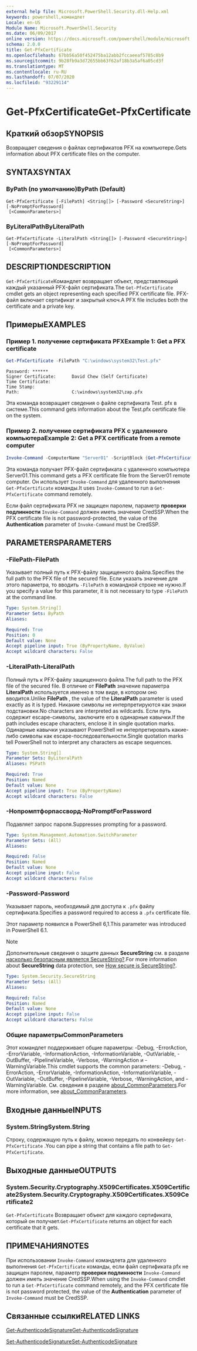 ```yaml
---
external help file: Microsoft.PowerShell.Security.dll-Help.xml
keywords: powershell,командлет
Locale: en-US
Module Name: Microsoft.PowerShell.Security
ms.date: 06/09/2017
online version: https://docs.microsoft.com/powershell/module/microsoft.powershell.security/get-pfxcertificate?view=powershell-6&WT.mc_id=ps-gethelp
schema: 2.0.0
title: Get-PfxCertificate
ms.openlocfilehash: 67bb56a50f452475ba12abb2fccaeeaf5785c8b9
ms.sourcegitcommit: 9b28fb9a3d72655bb63f62af18b3a5af6a05cd3f
ms.translationtype: MT
ms.contentlocale: ru-RU
ms.lasthandoff: 07/07/2020
ms.locfileid: "93229114"
---
```

# <span data-ttu-id="67047-103">Get-PfxCertificate</span><span class="sxs-lookup"><span data-stu-id="67047-103">Get-PfxCertificate</span></span>

## <span data-ttu-id="67047-104">Краткий обзор</span><span class="sxs-lookup"><span data-stu-id="67047-104">SYNOPSIS</span></span>
<span data-ttu-id="67047-105">Возвращает сведения о файлах сертификатов PFX на компьютере.</span><span class="sxs-lookup"><span data-stu-id="67047-105">Gets information about PFX certificate files on the computer.</span></span>

## <span data-ttu-id="67047-106">SYNTAX</span><span class="sxs-lookup"><span data-stu-id="67047-106">SYNTAX</span></span>

### <span data-ttu-id="67047-107">ByPath (по умолчанию)</span><span class="sxs-lookup"><span data-stu-id="67047-107">ByPath (Default)</span></span>

```
Get-PfxCertificate [-FilePath] <String[]> [-Password <SecureString>] [-NoPromptForPassword]
 [<CommonParameters>]
```

### <span data-ttu-id="67047-108">ByLiteralPath</span><span class="sxs-lookup"><span data-stu-id="67047-108">ByLiteralPath</span></span>

```
Get-PfxCertificate -LiteralPath <String[]> [-Password <SecureString>] [-NoPromptForPassword]
 [<CommonParameters>]
```

## <span data-ttu-id="67047-109">DESCRIPTION</span><span class="sxs-lookup"><span data-stu-id="67047-109">DESCRIPTION</span></span>

<span data-ttu-id="67047-110">`Get-PfxCertificate`Командлет возвращает объект, представляющий каждый указанный PFX-файл сертификата.</span><span class="sxs-lookup"><span data-stu-id="67047-110">The `Get-PfxCertificate` cmdlet gets an object representing each specified PFX certificate file.</span></span>
<span data-ttu-id="67047-111">PFX-файл включает сертификат и закрытый ключ.</span><span class="sxs-lookup"><span data-stu-id="67047-111">A PFX file includes both the certificate and a private key.</span></span>

## <span data-ttu-id="67047-112">Примеры</span><span class="sxs-lookup"><span data-stu-id="67047-112">EXAMPLES</span></span>

### <span data-ttu-id="67047-113">Пример 1. получение сертификата PFX</span><span class="sxs-lookup"><span data-stu-id="67047-113">Example 1: Get a PFX certificate</span></span>

```powershell
Get-PfxCertificate -FilePath "C:\windows\system32\Test.pfx"
```

```output
Password: ******
Signer Certificate:      David Chew (Self Certificate)
Time Certificate:
Time Stamp:
Path:                    C:\windows\system32\zap.pfx
```

<span data-ttu-id="67047-114">Эта команда возвращает сведения о файле сертификата Test. pfx в системе.</span><span class="sxs-lookup"><span data-stu-id="67047-114">This command gets information about the Test.pfx certificate file on the system.</span></span>

### <span data-ttu-id="67047-115">Пример 2. получение сертификата PFX с удаленного компьютера</span><span class="sxs-lookup"><span data-stu-id="67047-115">Example 2: Get a PFX certificate from a remote computer</span></span>

```powershell
Invoke-Command -ComputerName "Server01" -ScriptBlock {Get-PfxCertificate -FilePath "C:\Text\TestNoPassword.pfx"} -Authentication CredSSP
```

<span data-ttu-id="67047-116">Эта команда получает PFX-файл сертификата с удаленного компьютера Server01.</span><span class="sxs-lookup"><span data-stu-id="67047-116">This command gets a PFX certificate file from the Server01 remote computer.</span></span> <span data-ttu-id="67047-117">Он использует `Invoke-Command` для удаленного выполнения `Get-PfxCertificate` команды.</span><span class="sxs-lookup"><span data-stu-id="67047-117">It uses `Invoke-Command` to run a `Get-PfxCertificate` command remotely.</span></span>

<span data-ttu-id="67047-118">Если файл сертификата PFX не защищен паролем, параметр **проверки подлинности** `Invoke-Command` должен иметь значение CredSSP.</span><span class="sxs-lookup"><span data-stu-id="67047-118">When the PFX certificate file is not password-protected, the value of the **Authentication** parameter of `Invoke-Command` must be CredSSP.</span></span>

## <span data-ttu-id="67047-119">PARAMETERS</span><span class="sxs-lookup"><span data-stu-id="67047-119">PARAMETERS</span></span>

### <span data-ttu-id="67047-120">-FilePath</span><span class="sxs-lookup"><span data-stu-id="67047-120">-FilePath</span></span>

<span data-ttu-id="67047-121">Указывает полный путь к PFX-файлу защищенного файла.</span><span class="sxs-lookup"><span data-stu-id="67047-121">Specifies the full path to the PFX file of the secured file.</span></span> <span data-ttu-id="67047-122">Если указать значение для этого параметра, то вводить `-FilePath` в командной строке не нужно.</span><span class="sxs-lookup"><span data-stu-id="67047-122">If you specify a value for this parameter, it is not necessary to type `-FilePath` at the command line.</span></span>

```yaml
Type: System.String[]
Parameter Sets: ByPath
Aliases:

Required: True
Position: 0
Default value: None
Accept pipeline input: True (ByPropertyName, ByValue)
Accept wildcard characters: False
```

### <span data-ttu-id="67047-123">-LiteralPath</span><span class="sxs-lookup"><span data-stu-id="67047-123">-LiteralPath</span></span>

<span data-ttu-id="67047-124">Полный путь к PFX-файлу защищенного файла.</span><span class="sxs-lookup"><span data-stu-id="67047-124">The full path to the PFX file of the secured file.</span></span> <span data-ttu-id="67047-125">В отличие от **FilePath** значение параметра **LiteralPath** используется именно в том виде, в котором оно вводится.</span><span class="sxs-lookup"><span data-stu-id="67047-125">Unlike **FilePath** , the value of the **LiteralPath** parameter is used exactly as it is typed.</span></span> <span data-ttu-id="67047-126">Никакие символы не интерпретируются как знаки подстановки.</span><span class="sxs-lookup"><span data-stu-id="67047-126">No characters are interpreted as wildcards.</span></span> <span data-ttu-id="67047-127">Если путь содержит escape-символы, заключите его в одинарные кавычки.</span><span class="sxs-lookup"><span data-stu-id="67047-127">If the path includes escape characters, enclose it in single quotation marks.</span></span> <span data-ttu-id="67047-128">Одинарные кавычки указывают PowerShell не интерпретировать какие-либо символы как escape-последовательности.</span><span class="sxs-lookup"><span data-stu-id="67047-128">Single quotation marks tell PowerShell not to interpret any characters as escape sequences.</span></span>

```yaml
Type: System.String[]
Parameter Sets: ByLiteralPath
Aliases: PSPath

Required: True
Position: Named
Default value: None
Accept pipeline input: True (ByPropertyName)
Accept wildcard characters: False
```

### <span data-ttu-id="67047-129">-Нопромптфорпассворд</span><span class="sxs-lookup"><span data-stu-id="67047-129">-NoPromptForPassword</span></span>

<span data-ttu-id="67047-130">Подавляет запрос пароля.</span><span class="sxs-lookup"><span data-stu-id="67047-130">Suppresses prompting for a password.</span></span>

```yaml
Type: System.Management.Automation.SwitchParameter
Parameter Sets: (All)
Aliases:

Required: False
Position: Named
Default value: None
Accept pipeline input: False
Accept wildcard characters: False
```

### <span data-ttu-id="67047-131">-Password</span><span class="sxs-lookup"><span data-stu-id="67047-131">-Password</span></span>

<span data-ttu-id="67047-132">Указывает пароль, необходимый для доступа к `.pfx` файлу сертификата.</span><span class="sxs-lookup"><span data-stu-id="67047-132">Specifies a password required to access a `.pfx` certificate file.</span></span>

<span data-ttu-id="67047-133">Этот параметр появился в PowerShell 6,1.</span><span class="sxs-lookup"><span data-stu-id="67047-133">This parameter was introduced in PowerShell 6.1.</span></span>

> [!NOTE]
> <span data-ttu-id="67047-134">Дополнительные сведения о защите данных **SecureString** см. в разделе [насколько безопасным является SecureString?](/dotnet/api/system.security.securestring#how-secure-is-securestring).</span><span class="sxs-lookup"><span data-stu-id="67047-134">For more information about **SecureString** data protection, see [How secure is SecureString?](/dotnet/api/system.security.securestring#how-secure-is-securestring).</span></span>

```yaml
Type: System.Security.SecureString
Parameter Sets: (All)
Aliases:

Required: False
Position: Named
Default value: None
Accept pipeline input: False
Accept wildcard characters: False
```

### <span data-ttu-id="67047-135">Общие параметры</span><span class="sxs-lookup"><span data-stu-id="67047-135">CommonParameters</span></span>

<span data-ttu-id="67047-136">Этот командлет поддерживает общие параметры: -Debug, -ErrorAction, -ErrorVariable, -InformationAction, -InformationVariable, -OutVariable, -OutBuffer, -PipelineVariable, -Verbose, -WarningAction и -WarningVariable.</span><span class="sxs-lookup"><span data-stu-id="67047-136">This cmdlet supports the common parameters: -Debug, -ErrorAction, -ErrorVariable, -InformationAction, -InformationVariable, -OutVariable, -OutBuffer, -PipelineVariable, -Verbose, -WarningAction, and -WarningVariable.</span></span> <span data-ttu-id="67047-137">См. сведения в разделе [about_CommonParameters](https://go.microsoft.com/fwlink/?LinkID=113216).</span><span class="sxs-lookup"><span data-stu-id="67047-137">For more information, see [about_CommonParameters](https://go.microsoft.com/fwlink/?LinkID=113216).</span></span>

## <span data-ttu-id="67047-138">Входные данные</span><span class="sxs-lookup"><span data-stu-id="67047-138">INPUTS</span></span>

### <span data-ttu-id="67047-139">System.String</span><span class="sxs-lookup"><span data-stu-id="67047-139">System.String</span></span>

<span data-ttu-id="67047-140">Строку, содержащую путь к файлу, можно передать по конвейеру `Get-PfxCertificate` .</span><span class="sxs-lookup"><span data-stu-id="67047-140">You can pipe a string that contains a file path to `Get-PfxCertificate`.</span></span>

## <span data-ttu-id="67047-141">Выходные данные</span><span class="sxs-lookup"><span data-stu-id="67047-141">OUTPUTS</span></span>

### <span data-ttu-id="67047-142">System.Security.Cryptography.X509Certificates.X509Certificate2</span><span class="sxs-lookup"><span data-stu-id="67047-142">System.Security.Cryptography.X509Certificates.X509Certificate2</span></span>

<span data-ttu-id="67047-143">`Get-PfxCertificate` Возвращает объект для каждого сертификата, который он получает.</span><span class="sxs-lookup"><span data-stu-id="67047-143">`Get-PfxCertificate` returns an object for each certificate that it gets.</span></span>

## <span data-ttu-id="67047-144">ПРИМЕЧАНИЯ</span><span class="sxs-lookup"><span data-stu-id="67047-144">NOTES</span></span>

<span data-ttu-id="67047-145">При использовании `Invoke-Command` командлета для удаленного выполнения `Get-PfxCertificate` команды, если файл сертификата pfx не защищен паролем, параметр **проверки подлинности** `Invoke-Command` должен иметь значение CredSSP.</span><span class="sxs-lookup"><span data-stu-id="67047-145">When using the `Invoke-Command` cmdlet to run a `Get-PfxCertificate` command remotely, and the PFX certificate file is not password protected, the value of the **Authentication** parameter of `Invoke-Command` must be CredSSP.</span></span>

## <span data-ttu-id="67047-146">Связанные ссылки</span><span class="sxs-lookup"><span data-stu-id="67047-146">RELATED LINKS</span></span>

[<span data-ttu-id="67047-147">Get-AuthenticodeSignature</span><span class="sxs-lookup"><span data-stu-id="67047-147">Get-AuthenticodeSignature</span></span>](Get-AuthenticodeSignature.md)

[<span data-ttu-id="67047-148">Set-AuthenticodeSignature</span><span class="sxs-lookup"><span data-stu-id="67047-148">Set-AuthenticodeSignature</span></span>](Set-AuthenticodeSignature.md)
